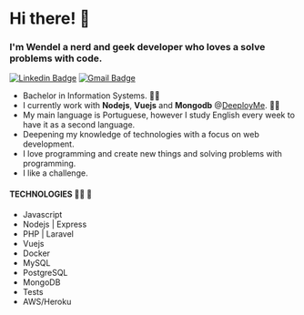 # Hi there! 🖖 
### I'm Wendel a nerd and geek developer who loves a solve problems with code.

[![Linkedin Badge](https://img.shields.io/badge/-LinkedIn-0a66c2?style=flat-square&logo=Linkedin&logoColor=white&link=https://www.linkedin.com/in/wendel-martimiano/)](https://www.linkedin.com/in/wendel-martimiano/)
[![Gmail Badge](https://img.shields.io/badge/-wendelprogrammer@gmail.com-ce3d30?style=flat-square&logo=Gmail&logoColor=white&link=mailto:wendelprogrammer@gmail.com)](mailto:wendelprogrammer@gmail.com)

- Bachelor in Information Systems. 👨‍🎓
- I currently work with **Nodejs**, **Vuejs** and **Mongodb** @[DeeployMe](https://deeploy.me). 👨‍💻
- My main language is Portuguese, however I study English every week to have it as a second language.
- Deepening my knowledge of technologies with a focus on web development. 
- I love programming and create new things and solving problems with programming.
- I like a challenge.

#### TECHNOLOGIES 👨‍💻 🚀
- Javascript
- Nodejs | Express
- PHP | Laravel
- Vuejs
- Docker
- MySQL
- PostgreSQL
- MongoDB
- Tests
- AWS/Heroku